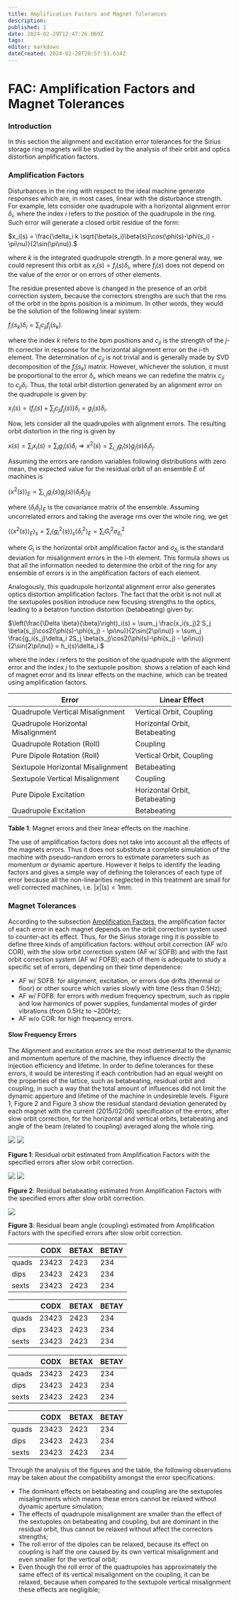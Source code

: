 ```yaml
---
title: Amplification Factors and Magnet Tolerances
description: 
published: 1
date: 2024-02-29T12:47:26.069Z
tags: 
editor: markdown
dateCreated: 2024-02-28T20:57:51.634Z
---
```


# FAC: Amplification Factors and Magnet Tolerances

### Introduction

In this section the alignment and excitation error tolerances for the Sirius storage ring magnets will be studied by the analysis of their orbit and optics distortion amplification factors.

### Amplification Factors

Disturbances in the ring with respect to the ideal machine generate responses which are, in most cases, linear with the disturbance strength. For example, lets consider one quadrupole with a horizontal alignment error $\delta _i$, where the index $i$ refers to the position of the quadrupole in the ring. Such error will generate a closed orbit residue of the form:

$x_i(s) = \frac{\delta_i k \sqrt{\beta(s_i)\beta(s)}\cos(\phi(s)-\phi(s_i) - \pi\nu)}{2\sin(\pi\nu)}.$

where $k$ is the integrated quadrupole strength. In a more general way, we could represent this orbit as $x_i(s) = f_i(s)\delta_i$, where $f_i(s)$ does not depend on the value of the error or on errors of other elements.

The residue presented above is changed in the presence of an orbit correction system, because the correctors strengths are such that the rms of the orbit in the bpms position is a minimum. In other words, they would be the solution of the following linear system:

$f_i(s_k)\delta_i = \sum_j c_{ji}f_j(s_k).$

where the index $k$ refers to the bpm positions and $c_{ji}$ is the strength of the $j$-th corrector in response for the horizontal alignment error on the $i$-th element. The determination of $c_{ji}$ is not trivial and is generally made by SVD decomposition of the $f_j(s_k)$ matrix. However, whichever the solution, it must be proportional to the error $\delta_i$, which means we can redefine the matrix $c_{ji}$ to $c_{ji}\delta_i$. Thus, the total orbit distortion generated by an alignment error on the quadrupole is given by:

$x_i(s) = \left(f_i(s) + \sum_j c_{ji}f_j(s)\right)\delta_i = g_i(s)\delta_i.$

Now, lets consider all the quadrupoles with alignment errors. The resulting orbit distortion in the ring is given by 

$x(s) = \sum_i x_i(s) = \sum_i g_i(s)\delta_i \Rightarrow x^2(s) = \sum_{i,j} g_i(s)g_j(s)\delta_i\delta_j.$

Assuming the errors are random variables following distributions with zero mean, the expected value for the residual orbit of an ensemble $E$ of machines is

$\langle x^2(s)\rangle_E = \sum_{i,j} g_i(s)g_j(s)\langle\delta_i\delta_j\rangle_E$

where $\langle\delta_i\delta_j\rangle_E$ is the covariance matrix of the ensemble. Assuming uncorrelated errors and taking the average rms over the whole ring, we get

$\langle\langle x^2(s)\rangle_E\rangle_s = \sum_i \langle g_i^2(s)\rangle_s\langle\delta_i^2\rangle_E  = \sum_i G_i^2\sigma_{\delta_i}^2$

where $G_i$ is the horizontal orbit amplification factor and $\sigma_{\delta_i}$ is the standard deviation for misalignment errors in the $i$-th element. This formula shows us that all the information needed to determine the orbit of the ring for any ensemble of errors is in the amplification factors of each element.

Analogously, this quadrupole horizontal alignment error also generates optics distortion amplification factors. The fact that the orbit is not null at the sextupoles position introduce new focusing strengths to the optics, leading to a betatron function distortion (betabeating) given by:

$\left(\frac{\Delta \beta}{\beta}\right)_i(s) = \sum_j \frac{x_i(s_j)2 S_j \beta(s_j)\cos2(\phi(s)-\phi(s_j) - \pi\nu)}{2\sin(2\pi\nu)} = \sum_j \frac{g_i(s_j)\delta_i 2S_j \beta(s_j)\cos2(\phi(s)-\phi(s_j) - \pi\nu)}{2\sin(2\pi\nu)} = h_i(s)\delta_i.$

where the index $i$ refers to the position of the quadrupole with the alignment error and the index $j$ to the sextupole position. <xr id="tab:errors_linear_effects" /> shows a relation of each kind of magnet error and its linear effects on the machine, which can be treated using amplification factors. 

|Error| Linear Effect |
| --- | --- |
|Quadrupole Vertical Misalignment| Vertical Orbit, Coupling |
|Quadrupole Horizontal Misalignment| Horizontal Orbit, Betabeating |
|Quadrupole Rotation (Roll)| Coupling |
|Pure Dipole Rotation (Roll)| Vertical Orbit, Coupling |
|Sextupole Horizontal Misalignment| Betabeating |
|Sextupole Vertical Misalignment| Coupling |
|Pure Dipole Excitation| Horizontal Orbit, Betabeating |
|Quadrupole Excitation| Betabeating  |

**Table 1**: Magnet errors and their linear effects on the machine. 

The use of amplification factors does not take into account all the effects of the magnets errors. Thus it does not substitute a complete simulation of the machine with pseudo-random errors to estimate parameters such as momentum or dynamic aperture. However it helps to identify the leading factors and gives a simple way of defining the tolerances of each type of error because all the non-linearities neglected in this treatment are small for well corrected machines, i.e. $|x|(s)<1\text{mm}$.

### Magnet Tolerances

According to the subsection [Amplification Factors](http://localhost:3000/en/home/Groups/FAC/amplif_fac_mag_tol#amplification-factors), the amplification factor of each error in each magnet depends on the orbit correction system used to counter-act its effect. Thus, for the Sirius storage ring it is possible to define three kinds of amplification factors: without orbit correction (AF w/o COR), with the slow orbit correction system (AF w/ SOFB) and with the fast orbit correction system (AF w/ FOFB); each of them is adequate to study a specific set of errors, depending on their time dependence:

* AF w/ SOFB: for alignment, excitation, or errors due drifts (thermal or floor) or other source which varies slowly with time (less than 0.5Hz);
* AF w/ FOFB: for errors with medium frequency spectrum, such as ripple and low harmonics of power supplies, fundamental modes of girder vibrations (from 0.5Hz to ~200Hz);
* AF w/o COR: for high frequency errors.

#### Slow Frequency Errors

The Alignment and excitation errors are the most detrimental to the dynamic and momentum aperture of the machine, they influence directly the injection efficiency and lifetime. In order to define tolerances for these errors, it would be interesting if each contribution had an equal weight on the properties of the lattice, such as betabeating, residual orbit and coupling, in such a way that the total amount of influences did not limit the dynamic apperture and lifetime of the machine in undesireble levels. Figure 1, Figure 2 and Figure 3 show the residual standard deviation generated by each magnet with the current (2015/02/06) specification of the errors, after slow orbit correction, for the horizontal and vertical orbits, betabeating and angle of the beam (related to coupling) averaged along the whole ring. 


![](/img/groups/fac/Sirius_SR_Amp._Factors_CODx.Mags.SOFB.svg) ![](/img/groups/fac/Sirius_SR_Amp._Factors_CODy.Mags.SOFB.svg)

**Figure 1**: Residual orbit estimated from Amplification Factors with the specified errors after slow orbit correction.

![](/img/groups/fac/Sirius_SR_Amp._Factors_BETx.Mags.SOFB.svg) ![](/img/groups/fac/Sirius_SR_Amp._Factors_BETy.Mags.SOFB.svg)

**Figure 2**: Residual betabeating estimated from Amplification Factors with the specified errors after slow orbit correction.

![](/img/groups/fac/Sirius_SR_Amp._Factors_ANGL.Mags.SOFB.svg)

**Figure 3**: Residual beam angle (coupling) estimated from Amplification Factors with the specified errors after slow orbit correction.

|| CODX| BETAX| BETAY |
| --- | --- | --- | --- |
|quads| 23423| 2423| 234 |
|dips| 23423| 2423| 234 |
|sexts| 23423| 2423| 234  |


||CODX| BETAX| BETAY |
| --- | --- | --- | --- |
|quads| 23423| 2423| 234 |
|dips| 23423| 2423| 234 |
|sexts| 23423| 2423| 234 |


|| CODX| BETAX| BETAY |
| --- | --- | --- | --- |
|quads| 23423| 2423| 234 |
|dips| 23423| 2423| 234 |
|sexts| 23423| 2423| 234  |


|| CODX| BETAX| BETAY |
| --- | --- | --- | --- |
|quads| 23423| 2423| 234 |
|dips| 23423| 2423| 234 |
|sexts| 23423| 2423| 234  


Through the analysis of the figures and the table, the following observations may be taken about the compatibility amongst the error specifications:

* The dominant effects on betabeating and coupling are the sextupoles misalignments which means these errors cannot be relaxed without dynamic aperture simulation;
* The effects of quadrupole misalignment are smaller than the effect of the sextupoles on betabeating and coupling, but are dominant in the residual orbit, thus cannot be relaxed without affect the correctors strengths;
* The roll error of the dipoles can be relaxed, because its effect on coupling is half the one caused by its own vertical misalignment and even smaller for the vertical orbit;
* Even though the roll error of the quadrupoles has approximately the same effect of its vertical misalignment on the coupling, it can be relaxed, because when compared to the sextupole vertical misalignment these effects are negligible;
